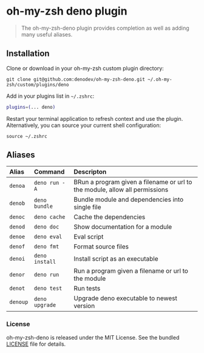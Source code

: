 # oh-my-zsh deno plugin

> The oh-my-zsh-deno plugin provides completion as well as adding many useful aliases.

## Installation

Clone or download in your oh-my-zsh custom plugin directory:

```shell
git clone git@github.com:denodev/oh-my-zsh-deno.git ~/.oh-my-zsh/custom/plugins/deno
```

Add in your plugins list in `~/.zshrc`:

```zsh
plugins=(... deno)
```

Restart your terminal application to refresh context and use the plugin. Alternatively, you can source your current shell configuration:

```shell
source ~/.zshrc
```

## Aliases

| Alias    | Command         | Descripton                                                                   |
|:------   |:----------------|:-----------------------------------------------------------------------------|
| `denoa`  | `deno run -A`   | BRun a program given a filename or url to the module, allow all permissions  |
| `denob`  | `deno bundle`   | Bundle module and dependencies into single file                              |
| `denoc`  | `deno cache`    | Cache the dependencies                                                       |
| `denod`  | `deno doc`      | Show documentation for a module                                              |
| `denoe`  | `deno eval`     | Eval script                                                                  |
| `denof`  | `deno fmt`      | Format source files                                                          |
| `denoi`  | `deno install`  | Install script as an executable                                              |
| `denor`  | `deno run`      | Run a program given a filename or url to the module                          |
| `denot`  | `deno test`     | Run tests                                                                    |
| `denoup` | `deno upgrade`  | Upgrade deno executable to newest version                                    |

### License

oh-my-zsh-deno is released under the MIT License. See the bundled [LICENSE](./LICENSE) file for details.

